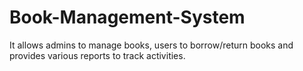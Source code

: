 # Book-Management-System
It allows admins to manage books, users to borrow/return books and provides various reports to track activities.
